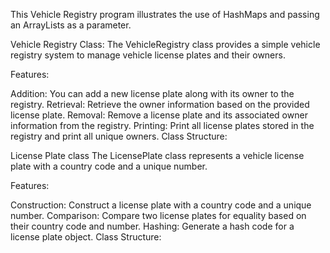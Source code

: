 This Vehicle Registry program illustrates the use of HashMaps and passing an ArrayLists as a parameter. 

Vehicle Registry Class:
The VehicleRegistry class provides a simple vehicle registry system to manage vehicle license plates and their owners.

Features:

Addition: You can add a new license plate along with its owner to the registry.
Retrieval: Retrieve the owner information based on the provided license plate.
Removal: Remove a license plate and its associated owner information from the registry.
Printing: Print all license plates stored in the registry and print all unique owners.
Class Structure:

License Plate class
The LicensePlate class represents a vehicle license plate with a country code and a unique number.

Features:

Construction: Construct a license plate with a country code and a unique number.
Comparison: Compare two license plates for equality based on their country code and number.
Hashing: Generate a hash code for a license plate object.
Class Structure:
